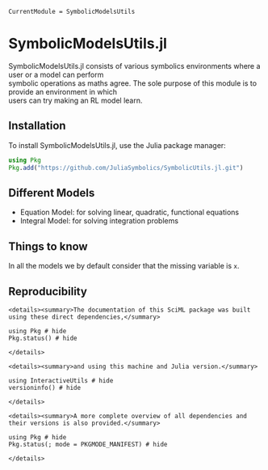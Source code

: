 ```@meta
CurrentModule = SymbolicModelsUtils
```

# SymbolicModelsUtils.jl
SymbolicModelsUtils.jl consists of various symbolics environments where a user or a model can perform \
symbolic operations as maths agree. The sole purpose of this module is to provide an environment in which \
users can try making an RL model learn. 

## Installation

To install SymbolicModelsUtils.jl, use the Julia package manager:

```julia
using Pkg
Pkg.add("https://github.com/JuliaSymbolics/SymbolicUtils.jl.git")
```

## Different Models

- Equation Model: for solving linear, quadratic, functional equations
- Integral Model: for solving integration problems

## Things to know
In all the models we by default consider that the missing variable is `x`. 
  
## Reproducibility

```@raw html
<details><summary>The documentation of this SciML package was built using these direct dependencies,</summary>
```

```@example
using Pkg # hide
Pkg.status() # hide
```

```@raw html
</details>
```

```@raw html
<details><summary>and using this machine and Julia version.</summary>
```

```@example
using InteractiveUtils # hide
versioninfo() # hide
```

```@raw html
</details>
```

```@raw html
<details><summary>A more complete overview of all dependencies and their versions is also provided.</summary>
```

```@example
using Pkg # hide
Pkg.status(; mode = PKGMODE_MANIFEST) # hide
```

```@raw html
</details>
```
